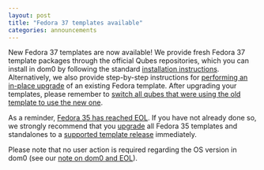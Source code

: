 ```yaml
---
layout: post
title: "Fedora 37 templates available"
categories: announcements
---
```


New Fedora 37 templates are now available! We provide fresh Fedora 37 template packages through the official Qubes repositories, which you can install in dom0 by following the standard [installation instructions](https://doc.qubes-os.org/en/latest/user/templates/fedora/fedora.html#installing). Alternatively, we also provide step-by-step instructions for [performing an in-place upgrade](https://doc.qubes-os.org/en/latest/user/templates/fedora/fedora-upgrade.html) of an existing Fedora template. After upgrading your templates, please remember to [switch all qubes that were using the old template to use the new one](https://doc.qubes-os.org/en/latest/user/templates/templates.html#switching).

As a reminder, [Fedora 35 has reached EOL](/news/2022/12/08/fedora-35-reaches-eol-on-2022-12-13/). If you have not already done so, we strongly recommend that you [upgrade](https://doc.qubes-os.org/en/latest/user/templates/fedora/fedora.html#upgrading) all Fedora 35
templates and standalones to a [supported template release](https://doc.qubes-os.org/en/latest/user/downloading-installing-upgrading/supported-releases.html#templates) immediately.

Please note that no user action is required regarding the OS version in dom0 (see our [note on dom0 and EOL](https://doc.qubes-os.org/en/latest/user/downloading-installing-upgrading/supported-releases.html#note-on-dom0-and-eol)).
